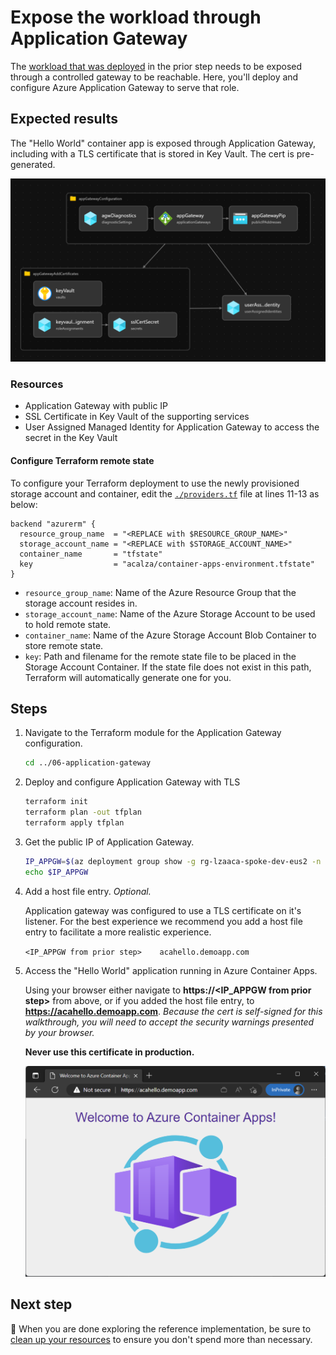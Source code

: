 # Expose the workload through Application Gateway

The [workload that was deployed](../05-hello-world-sample-app/README.md) in the prior step needs to be exposed through a controlled gateway to be reachable. Here, you'll deploy and configure Azure Application Gateway to serve that role.

## Expected results

The "Hello World" container app is exposed through Application Gateway, including with a TLS certificate that is stored in Key Vault. The cert is pre-generated.

![A picture of the configuration of Application Gateway.](./media/application-gateway.png)

### Resources

- Application Gateway with public IP
- SSL Certificate in Key Vault of the supporting services
- User Assigned Managed Identity for Application Gateway to access the secret in the Key Vault

#### Configure Terraform remote state

To configure your Terraform deployment to use the newly provisioned storage account and container, edit the [`./providers.tf`](./providers.tf) file at lines 11-13 as below:

```hcl
backend "azurerm" {
  resource_group_name  = "<REPLACE with $RESOURCE_GROUP_NAME>"
  storage_account_name = "<REPLACE with $STORAGE_ACCOUNT_NAME>"
  container_name       = "tfstate"
  key                  = "acalza/container-apps-environment.tfstate"
}
```

* `resource_group_name`: Name of the Azure Resource Group that the storage account resides in.
* `storage_account_name`: Name of the Azure Storage Account to be used to hold remote state.
* `container_name`: Name of the Azure Storage Account Blob Container to store remote state.
* `key`: Path and filename for the remote state file to be placed in the Storage Account Container. If the state file does not exist in this path, Terraform will automatically generate one for you.
  
## Steps

1. Navigate to the Terraform module for the Application Gateway configuration.
   
   ```bash
   cd ../06-application-gateway
   ```

1. Deploy and configure Application Gateway with TLS
   ```bash
   terraform init
   terraform plan -out tfplan
   terraform apply tfplan 
   ```
1. Get the public IP of Application Gateway.

   ```bash
   IP_APPGW=$(az deployment group show -g rg-lzaaca-spoke-dev-eus2 -n acalza01-appgw --query properties.outputs.applicationGatewayPublicIp.value -o tsv)
   echo $IP_APPGW
   ```

1. Add a host file entry. *Optional.*

   Application gateway was configured to use a TLS certificate on it's listener.  For the best experience we recommend you add a host file entry to facilitate a more realistic experience.

   `<IP_APPGW from prior step>    acahello.demoapp.com`

1. Access the "Hello World" application running in Azure Container Apps.

   Using your browser either navigate to **https://\<IP_APPGW from prior step>** from above, or if you added the host file entry, to **<https://acahello.demoapp.com>**. *Because the cert is self-signed for this walkthrough, you will need to accept the security warnings presented by your browser.*

   **Never use this certificate in production.**

   ![A screenshot of the "Hello World" application in a browser.](./media/app.png)

## Next step

:broom: When you are done exploring the reference implementation, be sure to [clean up your resources](../../README.md#broom-clean-up-resources) to ensure you don't spend more than necessary.

